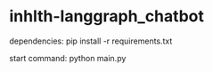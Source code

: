 # inhlth-langgraph_chatbot

dependencies: pip install -r requirements.txt

start command: python main.py

